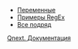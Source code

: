 * [Переменные](/docs-test/ph/QNext-admin-useful-variables-06-24)
* [Примеры RegEx](/docs-test/ph/QNext-admin-useful-regex-07-04)
* [Все подряд](/docs-test/ph/QNext-admin-other-06-20)



[Qnext. Документация](/docs-test/ph/QNext-admin-documentation-05-08)